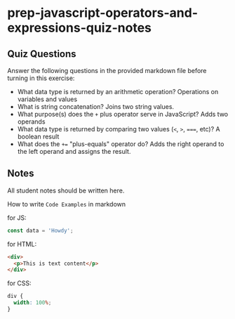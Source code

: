 # prep-javascript-operators-and-expressions-quiz-notes

## Quiz Questions

Answer the following questions in the provided markdown file before turning in this exercise:

- What data type is returned by an arithmetic operation?
  Operations on variables and values
- What is string concatenation?
  Joins two string values.
- What purpose(s) does the `+` plus operator serve in JavaScript?
  Adds two operands
- What data type is returned by comparing two values (`<`, `>`, `===`, etc)?
  A boolean result
- What does the `+=` "plus-equals" operator do?
  Adds the right operand to the left operand and assigns the result.

## Notes

All student notes should be written here.

How to write `Code Examples` in markdown

for JS:

```javascript
const data = 'Howdy';
```

for HTML:

```html
<div>
  <p>This is text content</p>
</div>
```

for CSS:

```css
div {
  width: 100%;
}
```
